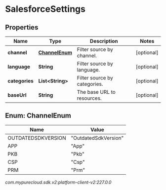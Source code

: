 # SalesforceSettings


## Properties

| Name | Type | Description | Notes |
| ------------ | ------------- | ------------- | ------------- |
| **channel** | [**ChannelEnum**](#Enum--ChannelEnum) | Filter source by channel. |  [optional] |
| **language** | **String** | Filter source by language. |  [optional] |
| **categories** | **List&lt;String&gt;** | Filter source by categories. |  [optional] |
| **baseUrl** | **String** | The base URL to resources. |  [optional] |


## Enum: ChannelEnum

| Name | Value |
| ---- | ----- |
| OUTDATEDSDKVERSION | &quot;OutdatedSdkVersion&quot; | 
| APP | &quot;App&quot; | 
| PKB | &quot;Pkb&quot; | 
| CSP | &quot;Csp&quot; | 
| PRM | &quot;Prm&quot; | 




_com.mypurecloud.sdk.v2:platform-client-v2:227.0.0_
